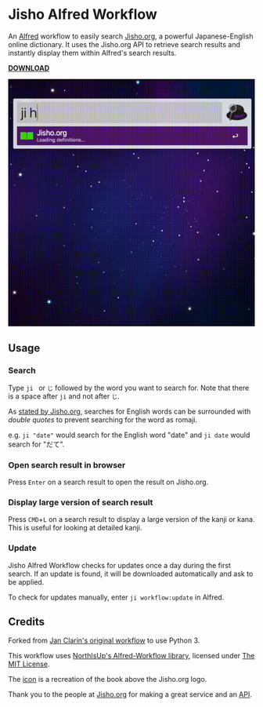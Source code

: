 # Jisho Alfred Workflow

An [Alfred](https://www.alfredapp.com/) workflow to easily search [Jisho.org](http://jisho.org/), a powerful Japanese-English online dictionary. It uses the Jisho.org API to retrieve search results and instantly display them within Alfred's search results.

**[DOWNLOAD](https://github.com/feetstv/jisho-alfred/releases/download/1.0.0/jisho.alfredworkflow)**

![Preview](preview.gif)

## Usage

### Search

Type `ji ` or `じ` followed by the word you want to search for. Note that there
is a space after `ji` and not after `じ`.

As [stated by Jisho.org](http://jisho.org/docs), searches for English words can be surrounded with *double quotes* to prevent searching for the word as romaji.

e.g. `ji "date"` would search for the English word "date" and `ji date` would
search for "だて".

### Open search result in browser

Press `Enter` on a search result to open the result on Jisho.org.

### Display large version of search result

Press `CMD`+`L` on a search result to display a large version of the kanji or kana. This is useful for looking at detailed kanji.

### Update

Jisho Alfred Workflow checks for updates once a day during the first search. If an update is found, it will be downloaded automatically and ask to be applied.

To check for updates manually, enter `ji workflow:update` in Alfred.

## Credits

Forked from [Jan Clarin's original workflow](https://github.com/janclarin/jisho-alfred) to use Python 3.

This workflow uses [NorthIsUp's Alfred-Workflow library](https://github.com/NorthIsUp/alfred-workflow), licensed under [The MIT License](https://github.com/deanishe/alfred-workflow/blob/master/LICENCE.txt).

The [icon](src/icons/icon.png) is a recreation of the book above the Jisho.org logo.

Thank you to the people at [Jisho.org](http://jisho.org/about) for making a great service and an [API](http://jisho.org/forum/54fefc1f6e73340b1f160000-is-there-any-kind-of-search-api).